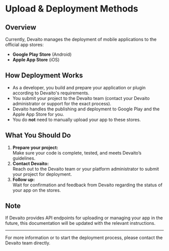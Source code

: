 # Upload & Deployment Methods

## Overview

Currently, Devaito manages the deployment of mobile applications to the official app stores:

- **Google Play Store** (Android)
- **Apple App Store** (iOS)

## How Deployment Works

- As a developer, you build and prepare your application or plugin according to Devaito's requirements.
- You submit your project to the Devaito team (contact your Devaito administrator or support for the exact process).
- Devaito handles the publishing and deployment to Google Play and the Apple App Store for you.
- You do **not** need to manually upload your app to these stores.

## What You Should Do

1. **Prepare your project:**  
   Make sure your code is complete, tested, and meets Devaito’s guidelines.
2. **Contact Devaito:**  
   Reach out to the Devaito team or your platform administrator to submit your project for deployment.
3. **Follow up:**  
   Wait for confirmation and feedback from Devaito regarding the status of your app on the stores.

## Note

If Devaito provides API endpoints for uploading or managing your app in the future, this documentation will be updated with the relevant instructions.

---

For more information or to start the deployment process, please contact the Devaito team directly.